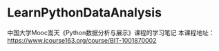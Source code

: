 # LearnPythonDataAnalysis
中国大学Mooc嵩天《Python数据分析与展示》课程的学习笔记
本课程地址：https://www.icourse163.org/course/BIT-1001870002

